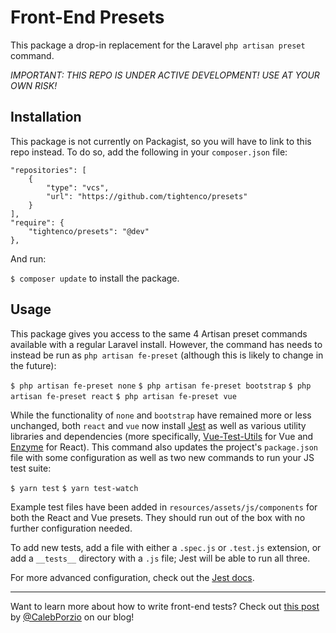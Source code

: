 # Front-End Presets
This package a drop-in replacement for the Laravel `php artisan preset` command. 

*IMPORTANT: THIS REPO IS UNDER ACTIVE DEVELOPMENT! USE AT YOUR OWN RISK!*

## Installation
This package is not currently on Packagist, so you will have to link to this repo instead.
To do so, add the following in your `composer.json` file:

```
"repositories": [
    {
        "type": "vcs",
        "url": "https://github.com/tightenco/presets"
    }
],
"require": {
    "tightenco/presets": "@dev"
},
```

And run:

`$ composer update` to install the package.

## Usage

This package gives you access to the same 4 Artisan preset commands available with a regular Laravel install. However, the command has needs to instead be run as `php artisan fe-preset` (although this is likely to change in the future):

`$ php artisan fe-preset none`
`$ php artisan fe-preset bootstrap`
`$ php artisan fe-preset react`
`$ php artisan fe-preset vue`

While the functionality of `none` and `bootstrap` have remained more or less unchanged, both `react` and `vue` now install [Jest](https://jestjs.io/) as well as various utility libraries and dependencies (more specifically, [Vue-Test-Utils](https://vue-test-utils.vuejs.org/) for Vue and [Enzyme](http://airbnb.io/enzyme/) for React). This command also updates the project's `package.json` file with some configuration as well as two new commands to run your JS test suite:

`$ yarn test`
`$ yarn test-watch`

Example test files have been added in `resources/assets/js/components` for both the React and Vue presets. They should run out of the box with no further configuration needed.

To add new tests, add a file with either a `.spec.js` or `.test.js` extension, or add a `__tests__` directory with a `.js` file; Jest will be able to run all three.

For more advanced configuration, check out the [Jest docs](https://jestjs.io/docs/en/configuration).

---

Want to learn more about how to write front-end tests? Check out [this post](https://tighten.co/blog/its-time-to-start-testing-your-vue-components-getting-started-with-jest) by [@CalebPorzio](https://twitter.com/calebporzio) on our blog!
